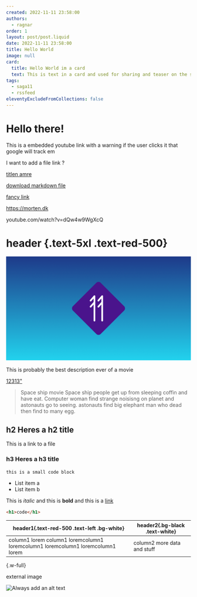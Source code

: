 ```yaml
---
created: 2022-11-11 23:58:00
authors:
  - ragnar
order: 1
layout: post/post.liquid
date: 2022-11-11 23:58:00
title: Hello World
image: null
card:
  title: Hello World im a card
  text: This is text in a card and used for sharing and teaser on the site
tags:
  - saga11
  - rssfeed
eleventyExcludeFromCollections: false
---
```

# Hello there!

This is a embedded youtube link with a warning if the user clicks it that google will track em

I want to add a file link ?

[titlen amre](helloworld.md)

[download markdown file](helloworld.md)

[fancy link](https://morten.dk)

<https://morten.dk>

youtube.com/watch?v=dQw4w9WgXcQ


# header {.text-5xl .text-red-500}

![mega alt text](helloworld.png "foobar")

This is probably the best description ever of a movie

<a href="helloworld.md">12313"</a>

> Space ship movie
> Space ship people get up from sleeping coffin and have eat.
> Computer woman find strange noisisng on planet and astonauts go to seeing. astonauts find big elephant man who dead then find to many egg.

## h2 Heres a h2 title

This is a link to a file

### h3 Heres a h3 title

`this is a small code block`

* List item a
* List item b

This is *italic* and this is **bold** and this is a [link](https://saga11.dev)

```html
<h1>code</h1>
```

| header1{.text-red-500 .text-left .bg-white}                                     | header2{.bg-black .text-white} |
| ------------------------------------------------------------------------------- | ------------------------------ |
| column1 lorem column1 loremcolumn1 loremcolumn1 loremcolumn1 loremcolumn1 lorem | column2 more data and stuff    |

{.w-full}

external image

![Always add an alt text](https://images.unsplash.com/photo-1488145842571-f4b346304162?q=80&w=3870&auto=format&fit=crop&ixlib=rb-4.0.3&ixid=M3wxMjA3fDB8MHxwaG90by1wYWdlfHx8fGVufDB8fHx8fA%3D%3D "image title")
